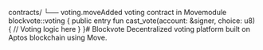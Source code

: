 contracts/
└── voting.moveAdded voting contract in Movemodule blockvote::voting {
    public entry fun cast_vote(account: &signer, choice: u8) {
        // Voting logic here
    }
}# Blockvote
Decentralized voting platform built on Aptos blockchain using Move.
